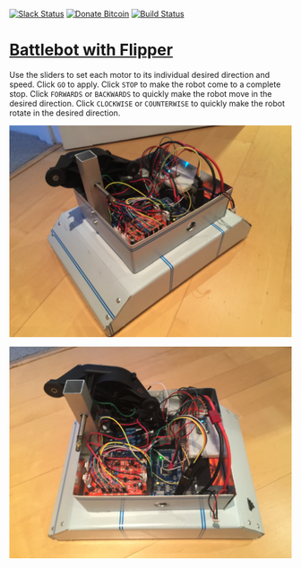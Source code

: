[![Slack Status](https://nrobinson2000.herokuapp.com/badge.svg)](https://nrobinson2000.herokuapp.com/)
[![Donate Bitcoin](https://img.shields.io/badge/donate-bitcoin-orange.svg)](https://nrobinson2000.github.io/donate-bitcoin) [![Build Status](https://travis-ci.org/nrobinson2000/battlebot.svg?branch=master)](https://travis-ci.org/nrobinson2000/battlebot)

# [Battlebot with Flipper](https://nrobinson2000.github.io/battlebot/)
Use the sliders to set each motor to its individual desired direction and speed.  Click <code>GO</code> to apply.  Click <code>STOP</code> to make the robot come to a complete stop.  Click <code>FORWARDS</code> or <code>BACKWARDS</code> to quickly make the robot move in the desired direction.  Click <code>CLOCKWISE</code> or <code>COUNTERWISE</code> to quickly make the robot rotate in the desired direction.

![](images/IMG_1926.JPG)

![](images/IMG_1927.JPG)
